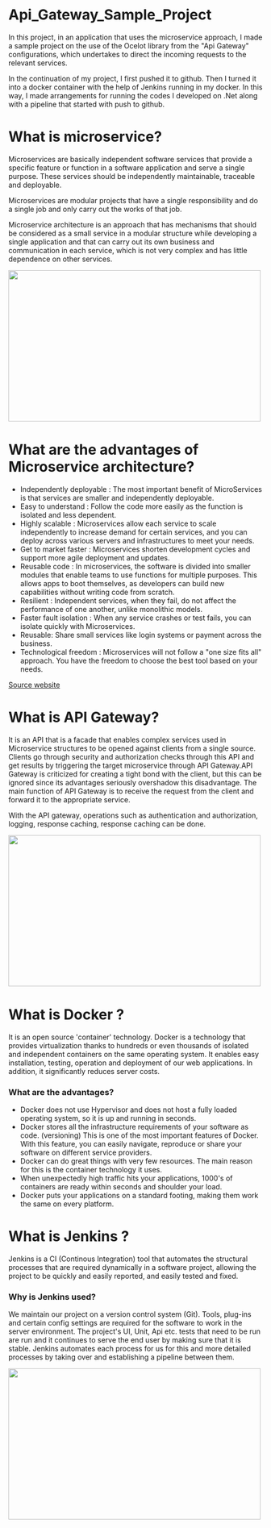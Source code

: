 # Api_Gateway_Sample_Project

In this project, in an application that uses the microservice approach, I made a sample project on the use of the Ocelot library from the "Api Gateway" configurations, which undertakes to direct the incoming requests to the relevant services.

In the continuation of my project, I first pushed it to github. Then I turned it into a docker container with the help of Jenkins running in my docker. In this way, I made arrangements for running the codes I developed on .Net along with a pipeline that started with push to github.


# What is microservice?

Microservices are basically independent software services that provide a specific feature or function in a software application and serve a single purpose. These services should be independently maintainable, traceable and deployable.

Microservices are modular projects that have a single responsibility and do a single job and only carry out the works of that job.

Microservice architecture is an approach that has mechanisms that should be considered as a small service in a modular structure while developing a single application and that can carry out its own business and communication in each service, which is not very complex and has little dependence on other services.

<img src="http://mustafabas.me/Images/Uploads/microservices-and-monolithic-architecturesjpg_size.jpg" width="500" height="300">

# What are the advantages of Microservice architecture?

- Independently deployable : The most important benefit of MicroServices is that services are smaller and independently deployable.
- Easy to understand : Follow the code more easily as the function is isolated and less dependent.
- Highly scalable : Microservices allow each service to scale independently to increase demand for certain services, and you can deploy across various servers and infrastructures to meet your needs.
- Get to market faster : Microservices shorten development cycles and support more agile deployment and updates.
- Reusable code : In microservices, the software is divided into smaller modules that enable teams to use functions for multiple purposes. This allows apps to boot themselves, as developers can build new capabilities without writing code from scratch.
- Resilient : Independent services, when they fail, do not affect the performance of one another, unlike monolithic models.
- Faster fault isolation : When any service crashes or test fails, you can isolate quickly with Microservices.
- Reusable: Share small services like login systems or payment across the business.
- Technological freedom : Microservices will not follow a "one size fits all" approach. You have the freedom to choose the best tool based on your needs.

[Source website](https://mindmajix.com/what-is-microservices#benefits)

# What is API Gateway?

It is an API that is a facade that enables complex services used in Microservice structures to be opened against clients from a single source. Clients go through security and authorization checks through this API and get results by triggering the target microservice through API Gateway.API Gateway is criticized for creating a tight bond with the client, but this can be ignored since its advantages seriously overshadow this disadvantage. The main function of API Gateway is to receive the request from the client and forward it to the appropriate service.

With the API gateway, operations such as authentication and authorization, logging, response caching, response caching can be done.

<img src="http://mustafabas.me/Images/Uploads/1_5uiljeete7o-u0klbk1kpgjpeg_size.jpeg" width="500" height="300">

# What is Docker ?

It is an open source 'container' technology. Docker is a technology that provides virtualization thanks to hundreds or even thousands of isolated and independent containers on the same operating system. It enables easy installation, testing, operation and deployment of our web applications. In addition, it significantly reduces server costs.

### What are the advantages?

- Docker does not use Hypervisor and does not host a fully loaded operating system, so it is up and running in seconds.
- Docker stores all the infrastructure requirements of your software as code. (versioning) This is one of the most important features of Docker. With this feature, you can easily navigate, reproduce or share your software on different service providers.
- Docker can do great things with very few resources. The main reason for this is the container technology it uses.
- When unexpectedly high traffic hits your applications, 1000's of containers are ready within seconds and shoulder your load.
- Docker puts your applications on a standard footing, making them work the same on every platform.

# What is Jenkins ?

Jenkins is a CI (Continous Integration) tool that automates the structural processes that are required dynamically in a software project, allowing the project to be quickly and easily reported, and easily tested and fixed.

### Why is Jenkins used?

We maintain our project on a version control system (Git). Tools, plug-ins and certain config settings are required for the software to work in the server environment. The project's UI, Unit, Api etc. tests that need to be run are run and it continues to serve the end user by making sure that it is stable. Jenkins automates each process for us for this and more detailed processes by taking over and establishing a pipeline between them.

<img src="https://messageconsulting.com/wp-content/uploads/2016/04/jenkins-technology-soup.png" width="500" height="300">
